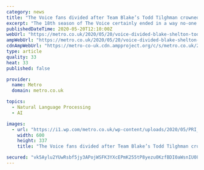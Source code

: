 ```yaml
---
category: news
title: "The Voice fans divided after Team Blake’s Todd Tilghman crowned winner in live remote finale"
excerpt: "The 18th season of The Voice certainly ended in a way no-one could have expected thanks to the fact it was a live remote finale. And despite the ongoing pandemic, the show carried on and saw Team Blake’s Todd Tilghman crowned as the winner."
publishedDateTime: 2020-05-20T12:10:00Z
webUrl: "https://metro.co.uk/2020/05/20/voice-divided-blake-shelton-todd-tilghman-winner-live-remote-finale-12731419/"
ampWebUrl: "https://metro.co.uk/2020/05/20/voice-divided-blake-shelton-todd-tilghman-winner-live-remote-finale-12731419/amp/"
cdnAmpWebUrl: "https://metro-co-uk.cdn.ampproject.org/c/s/metro.co.uk/2020/05/20/voice-divided-blake-shelton-todd-tilghman-winner-live-remote-finale-12731419/amp/"
type: article
quality: 33
heat: 33
published: false

provider:
  name: Metro
  domain: metro.co.uk

topics:
  - Natural Language Processing
  - AI

images:
  - url: "https://i1.wp.com/metro.co.uk/wp-content/uploads/2020/05/PRI_152080676.jpg?quality=90&strip=all&zoom=1&resize=600%2C337&ssl=1"
    width: 600
    height: 337
    title: "The Voice fans divided after Team Blake’s Todd Tilghman crowned winner in live remote finale"

secured: "vk5Aylu2YUwRsbf5jy3APojWSFK3YXcEPmK255tP8yezu0KzfBDI0aWsnIU08KhT2bL7wp2IT/cYr/KcEzWu5EOBUn3E+efEalOyriKGNPEHCyhy5Z47rns7ZYBzU3NUQzruUyjsLpEtSp6+R6Z0ou5G0Rl7/K3EnCcT3M2k0ZdqMSx7qWWsHDLrZQizfuFcyn3hsUeqgisS6+jci3ahNU08zpuuoCjgdVD72iXNpuPwNly7DkyDaR8LO2+kQFAQDo86DFQ0VYdxrD76TdHuC5Yfh1weQmDKTlhKQvDDu1rIVIPN2sjoow7m/ARZGLIG;M32+hoEWyjd4uo0V+qPdJA=="
---
```


